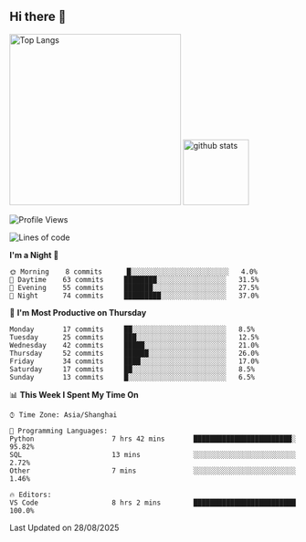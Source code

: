 ## Hi there 👋
<p align="left"> 
  <img alt="Top Langs" height="300px" src="https://github-readme-stats.vercel.app/api/top-langs/?username=Sierraki&layout=compact&show_icons=true&theme=onedark" />
  <a href="https://github.com/Sierraki/LC_Solve">
   <img alt="github stats"height="115px"  src="https://github-readme-stats.vercel.app/api/pin/?username=Sierraki&repo=LC_Solve&theme=onedark&show_icons=true" />
  </a>


<!--START_SECTION:waka-->
![Profile Views](http://img.shields.io/badge/Profile%20Views-0-blue)

![Lines of code](https://img.shields.io/badge/From%20Hello%20World%20I%27ve%20Written-10313%20lines%20of%20code-blue)

**I'm a Night 🦉** 

```text
🌞 Morning    8 commits      █░░░░░░░░░░░░░░░░░░░░░░░░   4.0% 
🌆 Daytime    63 commits     ████████░░░░░░░░░░░░░░░░░   31.5% 
🌃 Evening    55 commits     ███████░░░░░░░░░░░░░░░░░░   27.5% 
🌙 Night      74 commits     █████████░░░░░░░░░░░░░░░░   37.0%

```
📅 **I'm Most Productive on Thursday** 

```text
Monday       17 commits     ██░░░░░░░░░░░░░░░░░░░░░░░   8.5% 
Tuesday      25 commits     ███░░░░░░░░░░░░░░░░░░░░░░   12.5% 
Wednesday    42 commits     █████░░░░░░░░░░░░░░░░░░░░   21.0% 
Thursday     52 commits     ██████░░░░░░░░░░░░░░░░░░░   26.0% 
Friday       34 commits     ████░░░░░░░░░░░░░░░░░░░░░   17.0% 
Saturday     17 commits     ██░░░░░░░░░░░░░░░░░░░░░░░   8.5% 
Sunday       13 commits     █░░░░░░░░░░░░░░░░░░░░░░░░   6.5%

```


📊 **This Week I Spent My Time On** 

```text
⌚︎ Time Zone: Asia/Shanghai

💬 Programming Languages: 
Python                   7 hrs 42 mins       ████████████████████████░   95.82% 
SQL                      13 mins             ░░░░░░░░░░░░░░░░░░░░░░░░░   2.72% 
Other                    7 mins              ░░░░░░░░░░░░░░░░░░░░░░░░░   1.46%

🔥 Editors: 
VS Code                  8 hrs 2 mins        █████████████████████████   100.0%

```


 Last Updated on 28/08/2025
<!--END_SECTION:waka-->
